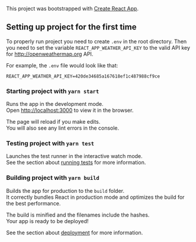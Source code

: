This project was bootstrapped with [Create React App](https://github.com/facebook/create-react-app).

## Setting up project for the first time

To properly run project you need to create `.env` in the root directory. Then you need to set the variable `REACT_APP_WEATHER_API_KEY` to the valid API key for http://openweathermap.org API.

For example, the `.env` file would look like that:
```
REACT_APP_WEATHER_API_KEY=420de34685a167618ef1c487988cf9ce
```

### Starting project with `yarn start`

Runs the app in the development mode.<br />
Open [http://localhost:3000](http://localhost:3000) to view it in the browser.

The page will reload if you make edits.<br />
You will also see any lint errors in the console.

### Testing project with `yarn test`

Launches the test runner in the interactive watch mode.<br />
See the section about [running tests](https://facebook.github.io/create-react-app/docs/running-tests) for more information.

### Building project with `yarn build`

Builds the app for production to the `build` folder.<br />
It correctly bundles React in production mode and optimizes the build for the best performance.

The build is minified and the filenames include the hashes.<br />
Your app is ready to be deployed!

See the section about [deployment](https://facebook.github.io/create-react-app/docs/deployment) for more information.
